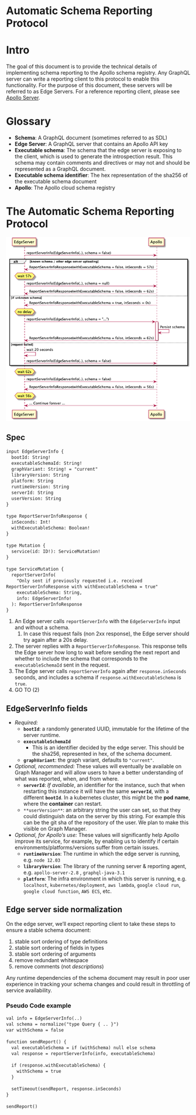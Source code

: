 # Automatic Schema Reporting Protocol

# Intro

The goal of this document is to provide the technical details of implementing schema reporting to the Apollo schema registry. Any GraphQL server can write a reporting client to this protocol to enable this functionality. For the purpose of this document, these servers will be referred to as Edge Servers. For a reference reporting client, please see [Apollo Server](https://github.com/apollographql/apollo-server/pull/4084/files).

# Glossary

*  **Schema**: A GraphQL document (sometimes referred to as SDL)
*  **Edge Server**: A GraphQL server that contains an Apollo API key
* **Executable schema**: The schema that the edge server is exposing to the client, which is used to generate the introspection result. This schema may contain comments and directives or may not and should be represented as a GraphQL document.
* **Executable schema identifier**: The hex representation of the sha256 of the executable schema document
* **Apollo**: The Apollo cloud schema registry

# The Automatic Schema Reporting Protocol

![Schema Reporting Protocol](./schema-reporting-protocol.png "request / response between an edge server and the Apollo schema registry")

## Spec

```
input EdgeServerInfo {
  bootId: String!
  executableSchemaId: String!
  graphVariant: String! = "current"
  libraryVersion: String
  platform: String
  runtimeVersion: String
  serverId: String
  userVersion: String
}

type ReportServerInfoResponse {
  inSeconds: Int!
  withExecutableSchema: Boolean!
}

type Mutation {
  service(id: ID!): ServiceMutation!
}

type ServiceMutation {
  reportServerInfo(
    "Only sent if previously requested i.e. received ReportServerInfoResponse with withExecutableSchema = true"
    executableSchema: String,
    info: EdgeServerInfo!
  ): ReportServerInfoResponse
}

```

1. An Edge server calls `reportServerInfo` with the `EdgeServerInfo` input and without a schema.
    1. In case this request fails (non 2xx response), the Edge server should try again after a 20s delay.
2. The server replies with a `ReportServerInfoResponse`. This response tells the Edge server how long to wait before sending the next report and whether to include the schema that corresponds to the `executableSchemaId` sent in the request.
3. The Edge server calls `reportServerInfo` again after `response.inSeconds` seconds, and includes a schema if `response.withExecutableSchema` is `true`.
4. GO TO (2)

## EdgeServerInfo fields

* _Required:_
    * **`bootId`**: a randomly generated UUID, immutable for the lifetime of the server runtime.
    * **`executableSchemaId`**
        * This is an identifier decided by the edge server. This should be the sha256, represented in hex, of the schema document.
    * **`graphVariant`**: the graph variant, defaults to `"current"`.
* _Optional, recommended:_
    These values will eventually be available on Graph Manager and will allow users to have a better understanding of what was reported, when, and from where.
    * **`serverId`**: _If available_, an identifier for the instance, such that when restarting this instance it will have the same **`serverId`**, with a different **`bootId`**. In a kubernetes cluster, this might be the **pod** **name**, where the **container** can restart.
    * `**userVersion**`: an arbitrary string the user can set, so that they could distinguish data on the server by this string. For example this can be the git sha of the repository of the user. We plan to make this visible on Graph Manager.
* _Optional, for Apollo’s use:_
    These values will significantly help Apollo improve its service, for example, by enabling us to identify if certain environments/platforms/versions suffer from certain issues.
    * **`runtimeVersion`**: The runtime in which the edge server is running, e.g. `node 12.03`
    * **`libraryVersion`**: The library of the running server & reporting agent, e.g. `apollo-server-2.8` , `graphql-java-3.1`
    * **`platform`**: The infra environment in which this server is running, e.g. `localhost`, `kubernetes/deployment`, `aws lambda`, `google cloud run`, `google cloud function`, `AWS ECS`, etc.

## Edge server side normalization

On the edge server, we’ll expect reporting client to take these steps to ensure a stable schema document:

1. stable sort ordering of type definitions
2. stable sort ordering of fields in types
3. stable sort ordering of arguments
4. remove redundant whitespace
5. remove comments (not *descriptions*)

Any runtime dependencies of the schema document may result in poor user experience in tracking your schema changes and could result in throttling of service availability.

### Pseudo Code example

```
val info = EdgeServerInfo(..)
val schema = normalize("type Query { .. }")
var withSchema = false

function sendReport() {
  val executableSchema = if (withSchema) null else schema
  val response = reportServerInfo(info, executableSchema)

  if (response.withExecutableSchema) {
    withSchema = true
  }

  setTimeout(sendReport, response.inSeconds)
}

sendReport()
```
